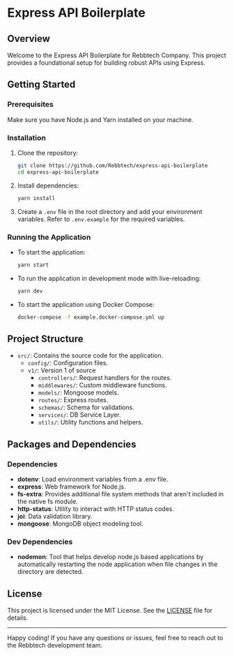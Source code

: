 # Express API Boilerplate

## Overview

Welcome to the Express API Boilerplate for Rebbtech Company. This project provides a foundational setup for building robust APIs using Express.

## Getting Started

### Prerequisites

Make sure you have Node.js and Yarn installed on your machine.

### Installation

1. Clone the repository:

    ```bash
    git clone https://github.com/Rebbtech/express-api-boilerplate
    cd express-api-boilerplate
    ```

2. Install dependencies:

    ```bash
    yarn install
    ```

3. Create a `.env` file in the root directory and add your environment variables. Refer to `.env.example` for the required variables.

### Running the Application

-   To start the application:

    ```bash
    yarn start
    ```

-   To run the application in development mode with live-reloading:

    ```bash
    yarn dev
    ```

-   To start the application using Docker Compose:
    ```bash
    docker-compose -f example.docker-compose.yml up
    ```

## Project Structure

-   `src/`: Contains the source code for the application.
    -   `config/`: Configuration files.
    -   `v1/`: Version 1 of source
        -   `controllers/`: Request handlers for the routes.
        -   `middlewares/`: Custom middleware functions.
        -   `models/`: Mongoose models.
        -   `routes/`: Express routes.
        -   `schemas/`: Schema for validations.
        -   `services/`: DB Service Layer.
        -   `utils/`: Utility functions and helpers.

## Packages and Dependencies

### Dependencies

-   **dotenv**: Load environment variables from a .env file.
-   **express**: Web framework for Node.js.
-   **fs-extra**: Provides additional file system methods that aren't included in the native fs module.
-   **http-status**: Utility to interact with HTTP status codes.
-   **joi**: Data validation library.
-   **mongoose**: MongoDB object modeling tool.

### Dev Dependencies

-   **nodemon**: Tool that helps develop node.js based applications by automatically restarting the node application when file changes in the directory are detected.

## License

This project is licensed under the MIT License. See the [LICENSE](LICENSE) file for details.

---

Happy coding! If you have any questions or issues, feel free to reach out to the Rebbtech development team.
